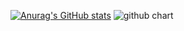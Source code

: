 [![Anurag's GitHub stats](https://github-readme-stats.vercel.app/api?username=KrowFeather&show_icons=true&theme=great-gatsby)](https://github.com/anuraghazra/github-readme-stats)
<img alt="github chart" src="https://ghchart.rshah.org/KrowFeather" />
